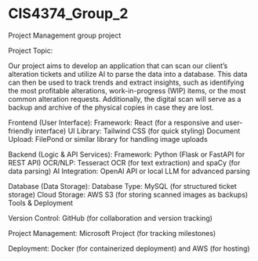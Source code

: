 # CIS4374_Group_2
Project Management group project 

Project Topic: 

Our project aims to develop an application that can scan our client’s alteration tickets and utilize AI to parse the data into a database. This data can then be used to track trends and extract insights, such as identifying the most profitable alterations, work-in-progress (WIP) items, or the most common alteration requests. Additionally, the digital scan will serve as a backup and archive of the physical copies in case they are lost.

Frontend (User Interface):
    Framework: React (for a responsive and user-friendly interface)
    UI Library: Tailwind CSS (for quick styling)
    Document Upload: FilePond or similar library for handling image uploads

Backend (Logic & API Services):
    Framework: Python (Flask or FastAPI for REST API)
    OCR/NLP: Tesseract OCR (for text extraction) and spaCy (for data parsing)
    AI Integration: OpenAI API or local LLM for advanced parsing

Database (Data Storage):
    Database Type: MySQL (for structured ticket storage)
    Cloud Storage: AWS S3 (for storing scanned images as backups)
    Tools & Deployment

Version Control: GitHub (for collaboration and version tracking)

Project Management: Microsoft Project (for tracking milestones)

Deployment: Docker (for containerized deployment) and AWS (for hosting)